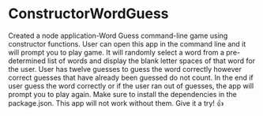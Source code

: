 # ConstructorWordGuess
Created a node application-Word Guess command-line game using constructor functions.
User can open this app in the command line and it will prompt you to play game. It will randomly select a word from a 
pre-determined list of words and display the blank letter spaces of that word for the user. User has twelve guesses to guess
the word correctly however correct guesses that have already been guessed do not count. In the end if user guess the word correctly
or if the user ran out of guesses, the app will prompt you to play again.
Make sure to install the dependencies in the package.json. This app will not work without them.
Give it a try! 👍

